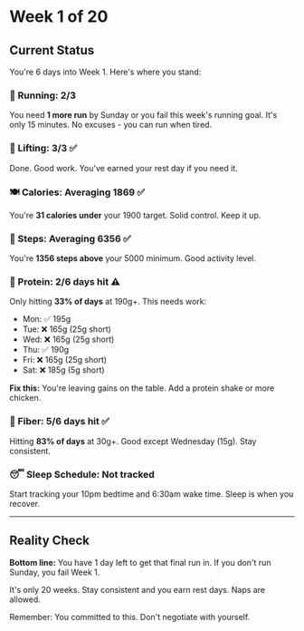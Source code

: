 # Week 1 of 20

## Current Status

You're 6 days into Week 1. Here's where you stand:

### 🏃 Running: 2/3
You need **1 more run** by Sunday or you fail this week's running goal. It's only 15 minutes. No excuses - you can run when tired.

### 💪 Lifting: 3/3 ✅
Done. Good work. You've earned your rest day if you need it.

### 🍽️ Calories: Averaging 1869 ✅
You're **31 calories under** your 1900 target. Solid control. Keep it up.

### 🚶 Steps: Averaging 6356 ✅
You're **1356 steps above** your 5000 minimum. Good activity level.

### 🥩 Protein: 2/6 days hit ⚠️
Only hitting **33% of days** at 190g+. This needs work:
- Mon: ✅ 195g
- Tue: ❌ 165g (25g short)
- Wed: ❌ 165g (25g short)
- Thu: ✅ 190g
- Fri: ❌ 165g (25g short)
- Sat: ❌ 185g (5g short)

**Fix this:** You're leaving gains on the table. Add a protein shake or more chicken.

### 🌾 Fiber: 5/6 days hit ✅
Hitting **83% of days** at 30g+. Good except Wednesday (15g). Stay consistent.

### 😴 Sleep Schedule: Not tracked
Start tracking your 10pm bedtime and 6:30am wake time. Sleep is when you recover.

---

## Reality Check

**Bottom line:** You have 1 day left to get that final run in. If you don't run Sunday, you fail Week 1. 

It's only 20 weeks. Stay consistent and you earn rest days. Naps are allowed.

Remember: You committed to this. Don't negotiate with yourself.